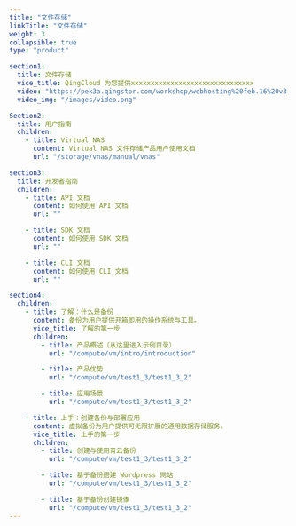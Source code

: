 ```yaml
---
title: "文件存储"
linkTitle: "文件存储"
weight: 3
collapsible: true
type: "product"

section1:
  title: 文件存储
  vice_title: QingCloud 为您提供xxxxxxxxxxxxxxxxxxxxxxxxxxxxxxx
  video: "https://pek3a.qingstor.com/workshop/webhosting%20feb.16%20v3.mp4"
  video_img: "/images/video.png"

Section2:
  title: 用户指南
  children:
    - title: Virtual NAS
      content: Virtual NAS 文件存储产品用户使用文档
      url: "/storage/vnas/manual/vnas"

section3:
  title: 开发者指南
  children:
    - title: API 文档
      content: 如何使用 API 文档
      url: ""

    - title: SDK 文档
      content: 如何使用 SDK 文档
      url: ""

    - title: CLI 文档
      content: 如何使用 CLI 文档
      url: ""

section4:
  children:
    - title: 了解：什么是备份
      content: 备份为用户提供开箱即用的操作系统与工具。
      vice_title: 了解的第一步
      children:
        - title: 产品概述（从这里进入示例目录）
          url: "/compute/vm/intro/introduction"

        - title: 产品优势
          url: "/compute/vm/test1_3/test1_3_2"

        - title: 应用场景
          url: "/compute/vm/test1_3/test1_3_2"

    - title: 上手：创建备份与部署应用
      content: 虚拟备份为用户提供可无限扩展的通用数据存储服务。
      vice_title: 上手的第一步
      children: 
        - title: 创建与使用青云备份
          url: "/compute/vm/test1_3/test1_3_2"

        - title: 基于备份搭建 Wordpress 网站
          url: "/compute/vm/test1_3/test1_3_2"

        - title: 基于备份创建镜像
          url: "/compute/vm/test1_3/test1_3_2"
---
```



<!-- type: "product" 这个参数表明这是一个产品index页面 -->
<!-- section1 为产品index页面 主标题 副标题 video  video_img为视频图片  -->
<!-- section2 为产品index页面 第一个大块的用户文档配置  -->
<!-- section3 为产品index页面 第二个大块的开发者文档配置  -->
<!-- section4 为产品index页面 第三个大块的学习路径配置  -->